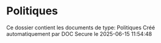 # Politiques

Ce dossier contient les documents de type: Politiques
Créé automatiquement par DOC Secure le 2025-06-15 11:54:48
